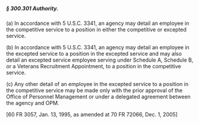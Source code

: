 ##### § 300.301 Authority. #####

(a) In accordance with 5 U.S.C. 3341, an agency may detail an employee in the competitive service to a position in either the competitive or excepted service.

(b) In accordance with 5 U.S.C. 3341, an agency may detail an employee in the excepted service to a position in the excepted service and may also detail an excepted service employee serving under Schedule A, Schedule B, or a Veterans Recruitment Appointment, to a position in the competitive service.

(c) Any other detail of an employee in the excepted service to a position in the competitive service may be made only with the prior approval of the Office of Personnel Management or under a delegated agreement between the agency and OPM.

[60 FR 3057, Jan. 13, 1995, as amended at 70 FR 72066, Dec. 1, 2005]